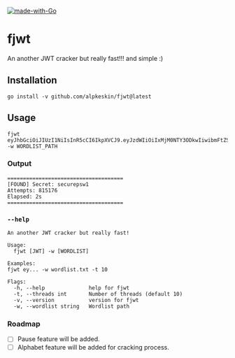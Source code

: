 [![made-with-Go](https://img.shields.io/badge/Made%20with-Go-1f425f.svg)](https://go.dev/)
# fjwt
 An another JWT cracker but really fast!!! and simple :)

## Installation

```
go install -v github.com/alpkeskin/fjwt@latest
```

## Usage

```
fjwt eyJhbGciOiJIUzI1NiIsInR5cCI6IkpXVCJ9.eyJzdWIiOiIxMjM0NTY3ODkwIiwibmFtZSI6IkpvaG4gRG9lIiwiaWF0IjoxNTE2MjM5MDIyfQ.mAHLIQfIMpXcoErtJMEeH2eFX93iC3uzbkgrj72OvtY -w WORDLIST_PATH 
```

### Output
```
=====================================
[FOUND] Secret: securepsw1
Attempts: 815176
Elapsed: 2s
=====================================
```

### `--help`

```
An another JWT cracker but really fast!

Usage:
  fjwt [JWT] -w [WORDLIST]

Examples:
fjwt ey... -w wordlist.txt -t 10

Flags:
  -h, --help              help for fjwt
  -t, --threads int       Number of threads (default 10)
  -v, --version           version for fjwt
  -w, --wordlist string   Wordlist path
```

### Roadmap

- [ ] Pause feature will be added.
- [ ] Alphabet feature will be added for cracking process.
